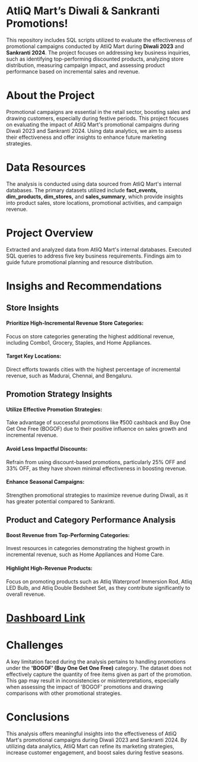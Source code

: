 # AtliQ Mart’s Diwali & Sankranti Promotions!
This repository includes SQL scripts utilized to evaluate the effectiveness of promotional campaigns conducted by AtliQ Mart during **Diwali 2023** and **Sankranti 2024**. The project focuses on addressing key business inquiries, such as identifying top-performing discounted products, analyzing store distribution, measuring campaign impact, and assessing product performance based on incremental sales and revenue.

# About the Project
Promotional campaigns are essential in the retail sector, boosting sales and drawing customers, especially during festive periods. This project focuses on evaluating the impact of AtliQ Mart's promotional campaigns during Diwali 2023 and Sankranti 2024. Using data analytics, we aim to assess their effectiveness and offer insights to enhance future marketing strategies.
# Data Resources
The analysis is conducted using data sourced from AtliQ Mart's internal databases. The primary datasets utilized include **fact_events, dim_products, dim_stores,** and **sales_summary**, which provide insights into product sales, store locations, promotional activities, and campaign revenue.
# Project Overview
Extracted and analyzed data from AtliQ Mart's internal databases.
Executed SQL queries to address five key business requirements.
Findings aim to guide future promotional planning and resource distribution.

# Insighs and Recommendations
<h2>Store Insights</h2>
<h4>Prioritize High-Incremental Revenue Store Categories:</h4>
           Focus on store categories generating the highest additional revenue, including Combo1, Grocery, Staples, and Home Appliances.
<h4>Target Key Locations:</h4>
           Direct efforts towards cities with the highest percentage of incremental revenue, such as Madurai, Chennai, and Bengaluru.

<h2>Promotion Strategy Insights</h2>

<h4>Utilize Effective Promotion Strategies:</h4> 
          Take advantage of successful promotions like ₹500 cashback and Buy One Get One Free (BOGOF) due to their positive influence on sales growth and incremental revenue.
<h4>Avoid Less Impactful Discounts:</h4>
          Refrain from using discount-based promotions, particularly 25% OFF and 33% OFF, as they have shown minimal effectiveness in boosting revenue.

<h4>Enhance Seasonal Campaigns:</h4>
          Strengthen promotional strategies to maximize revenue during Diwali, as it has greater potential compared to Sankranti.

<h2>Product and Category Performance Analysis</h2>

<h4>Boost Revenue from Top-Performing Categories:</h4>
    Invest resources in categories demonstrating the highest growth in incremental revenue, such as Home Appliances and Home Care.

<h4>Highlight High-Revenue Products:</h4>
     Focus on promoting products such as Atliq Waterproof Immersion Rod, Atliq LED Bulb, and Atliq Double Bedsheet Set, as they contribute significantly to overall revenue.

 # [Dashboard Link](https://app.powerbi.com/view?r=eyJrIjoiODllZmNjZGUtODgyZi00YzNkLWFiZDYtN2EwZjEwMDE1MDk3IiwidCI6ImM2ZTU0OWIzLTVmNDUtNDAzMi1hYWU5LWQ0MjQ0ZGM1YjJjNCJ9)

# Challenges
A key limitation faced during the analysis pertains to handling promotions under the **'BOGOF' (Buy One Get One Free)** category. The dataset does not effectively capture the quantity of free items given as part of the promotion. This gap may result in inconsistencies or misinterpretations, especially when assessing the impact of 'BOGOF' promotions and drawing comparisons with other promotional strategies.


# Conclusions
This analysis offers meaningful insights into the effectiveness of AtliQ Mart's promotional campaigns during Diwali 2023 and Sankranti 2024. By utilizing data analytics, AtliQ Mart can refine its marketing strategies, increase customer engagement, and boost sales during festive seasons.


